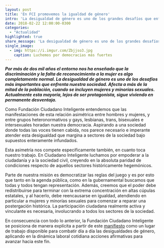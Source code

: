 ```yaml
---
layout: post
title: 'En FCI promovemos la igualdad de género'
intro: 'La desigualdad de género es uno de los grandes desafíos que enfrenta el mundo. Acá cómo lo combatimos.'
date: 2018-02-22 12:00:00-0300
categories:
  - "Actualidad"
highlighted: true
share_message: 'La desigualdad de género es uno de los grandes desafíos que enfrenta el mundo'
single_image:
  - img: https://i.imgur.com/Zbjjso3.jpg
    caption: Luchemos por democracias más fuertes
---
```

***Por más de dos mil años el entorno nos ha enseñado que la discriminación y la falta de reconocimiento a la mujer es algo completamente normal. La desigualdad de género es uno de los desafíos más importantes que enfrenta nuestra sociedad. Afecta a más de la mitad de la población, cuando se incluyen mujeres y minorías sexuales. Actualmente esta mayoría, lejos de ser protagonista, sigue viviendo en permanente desventaja.***

Como Fundación Ciudadano Inteligente entendemos que las manifestaciones de esta relación asimétrica entre hombres y mujeres, y entre grupos heteronormativos y gays, lesbianas, trans, bisexuales e intersexuales horadan nuestra democracia. Aspirando a una sociedad donde todas las voces tienen cabida, nos parece necesario e imperante atender esta desigualdad que margina a sectores de la sociedad bajo supuestos enteramente infundados.

Esta asimetría nos compete específicamente también, en cuanto toca nuestro trabajo. En Ciudadano Inteligente luchamos por empoderar a la ciudadanía y a la sociedad civil, creyendo en la absoluta paridad de condiciones respecto de aquellos sectores históricamente hegemónicos.

Parte de nuestra misión es democratizar las reglas del juego y es por esto que tanto en la agenda pública, como en la gubernamental buscamos que todas y todos tengan representación. Además, creemos que el poder debe redistribuirse para terminar con la extrema concentración en altas cúpulas estatales, y al hacerlo, debe reencausarse en igualdad, atendiendo en particular a mujeres y minorías sexuales para comenzar a reparar una postergación histórica. La participación ciudadana realmente activa y vinculante es necesaria, involucrando a todos los sectores de la sociedad.

En consecuencia con todo lo anterior, la Fundación Ciudadano Inteligente se posiciona de manera explícita a partir de este [manifiesto](https://docs.google.com/document/d/1Om2wv8wL7Y6kZt9pJytiOSpmcIa2uEtDmVnU78Elb9I/edit) como un lugar de trabajo disponible para combatir día a día las desigualdades de género, aplicando en la dinámica laboral cotidiana acciones afirmativas para avanzar hacia este fin. 

